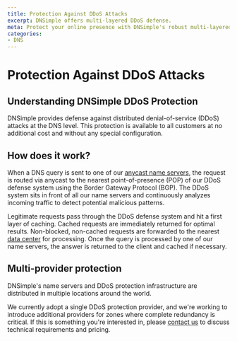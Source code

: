 ```yaml
---
title: Protection Against DDoS Attacks
excerpt: DNSimple offers multi-layered DDoS defense.
meta: Protect your online presence with DNSimple's robust multi-layered DDoS defense. Ensure your services remain available and secure against malicious attacks.
categories:
- DNS
---
```


# Protection Against DDoS Attacks

## Understanding DNSimple DDoS Protection

DNSimple provides defense against distributed denial-of-service (DDoS) attacks at the DNS level. This protection is available to all customers at no additional cost and without any special configuration.


## How does it work?

When a DNS query is sent to one of our [anycast name servers](/articles/dnsimple-nameservers/), the request is routed via anycast to the nearest point-of-presence (POP) of our DDoS defense system using the Border Gateway Protocol (BGP). The DDoS system sits in front of all our name servers and continuously analyzes incoming traffic to detect potential malicious patterns.

Legitimate requests pass through the DDoS defense system and hit a first layer of caching. Cached requests are immediately returned for optimal results. Non-blocked, non-cached requests are forwarded to the nearest [data center](/articles/anycast/) for processing. Once the query is processed by one of our name servers, the answer is returned to the client and cached if necessary.


## Multi-provider protection

DNSimple's name servers and DDoS protection infrastructure are distributed in multiple locations around the world.

We currently adopt a single DDoS protection provider, and we're working to introduce additional providers for zones where complete redundancy is critical. If this is something you're interested in, please [contact us](https://dnsimple.com/contact) to discuss technical requirements and pricing.
